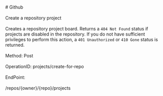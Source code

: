 <br>#     Github</br>
<br>Create a repository project</br>
<br>Creates a repository project board. Returns a `404 Not Found` status if projects are disabled in the repository. If you do not have sufficient privileges to perform this action, a `401 Unauthorized` or `410 Gone` status is returned.</br>
<br>Method: Post</br>
<br>OperationID: projects/create-for-repo</br>
<br>EndPoint:</br>
<br>/repos/{owner}/{repo}/projects</br>
